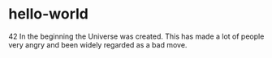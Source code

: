 # hello-world
42
In the beginning the Universe was created.
This has made a lot of people very angry and been widely regarded as a bad move.
